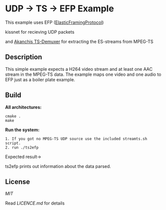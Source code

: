 
# UDP -> TS -> EFP Example

This example uses EFP ([ElasticFramingProtocol](https://github.com/Unit-X/efp)) 

kissnet for recieving UDP packets

and [Akanchis TS-Demuxer](https://github.com/andersc/mpegts) for extracting the ES-streams from MPEG-TS

## Description

This simple example expects a H264 video stream and at least one AAC stream in the MPEG-TS data. The example maps one video and one audio to EFP just as a boiler plate example.

## Build


**All architectures:**

```
cmake .
make
```

**Run the system:**

```
1. If you got no MPEG-TS UDP source use the included streamts.sh script.
2. run ./ts2efp
```

Expected result->


ts2efp prints out information about the data parsed.

## License

*MIT*

Read *LICENCE.md* for details


 